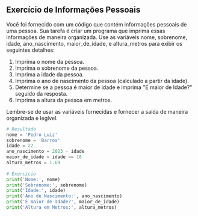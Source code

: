 ## Exercício de Informações Pessoais
Você foi fornecido com um código que contém informações pessoais de uma pessoa. Sua tarefa é criar um programa que imprima essas informações de maneira organizada. Use as variáveis nome, sobrenome, idade, ano_nascimento, maior_de_idade, e altura_metros para exibir os seguintes detalhes:

1. Imprima o nome da pessoa.
2. Imprima o sobrenome da pessoa.
3. Imprima a idade da pessoa.
4. Imprima o ano de nascimento da pessoa (calculado a partir da idade).
5. Determine se a pessoa é maior de idade e imprima "É maior de Idade?" seguido da resposta.
6. Imprima a altura da pessoa em metros.

Lembre-se de usar as variáveis fornecidas e fornecer a saída de maneira organizada e legível.

```python
# Resultado  
nome = 'Pedro Luiz'  
sobrenome = 'Barros'  
idade = 22  
ano_nascimento = 2023 - idade  
maior_de_idade = idade >= 18  
altura_metros = 1.69  
  
# Exercicio  
print('Nome:', nome)  
print('Sobrenome:', sobrenome)  
print('Idade:', idade)  
print('Ano de Nascimento:', ano_nascimento)  
print('É maior de Idade?', maior_de_idade)  
print('Altura em Metros:', altura_metros)
```